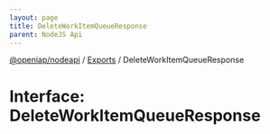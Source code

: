 ```yaml
---
layout: page
title: DeleteWorkItemQueueResponse
parent: NodeJS Api
---
```

[@openiap/nodeapi](../README.md) / [Exports](../modules.md) / DeleteWorkItemQueueResponse

# Interface: DeleteWorkItemQueueResponse
